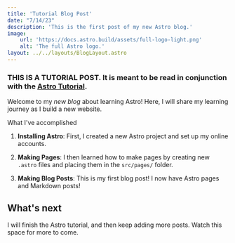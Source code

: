 ```yaml
---
title: 'Tutorial Blog Post'
date: "7/14/23"
description: 'This is the first post of my new Astro blog.'
image:
    url: 'https://docs.astro.build/assets/full-logo-light.png'
    alt: 'The full Astro logo.'
layout: ../../layouts/BlogLayout.astro
---
```


### **__THIS IS A TUTORIAL POST__**. It is meant to be read in conjunction with the [Astro Tutorial](https://docs.astro.build/en/tutorial/0-introduction/).

Welcome to my _new blog_ about learning Astro! Here, I will share my learning journey as I build a new website.

What I've accomplished

1. **Installing Astro**: First, I created a new Astro project and set up my online accounts.

2. **Making Pages**: I then learned how to make pages by creating new `.astro` files and placing them in the `src/pages/` folder.

3. **Making Blog Posts**: This is my first blog post! I now have Astro pages and Markdown posts!

## What's next

I will finish the Astro tutorial, and then keep adding more posts. Watch this space for more to come.
